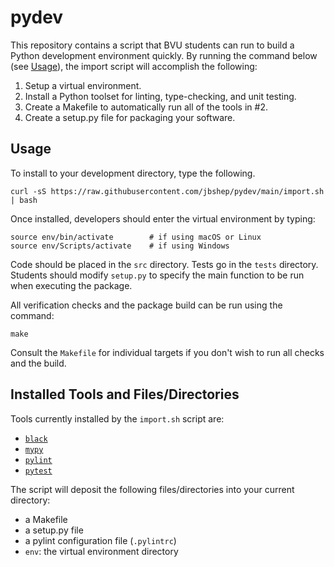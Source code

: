 # pydev

This repository contains a script that BVU students can run to build a Python development environment quickly.  By running the command below (see [Usage](#usage)), the import script will accomplish the following:

1. Setup a virtual environment.
2. Install a Python toolset for linting, type-checking, and unit testing.
3. Create a Makefile to automatically run all of the tools in #2.
4. Create a setup.py file for packaging your software.

## Usage

To install to your development directory, type the following.

```
curl -sS https://raw.githubusercontent.com/jbshep/pydev/main/import.sh | bash
```

Once installed, developers should enter the virtual environment by typing:

```
source env/bin/activate        # if using macOS or Linux
source env/Scripts/activate    # if using Windows
```

Code should be placed in the `src` directory.  Tests go in the `tests` directory.  Students should modify `setup.py` to specify the main function to be run when executing the package.

All verification checks and the package build can be run using the command:

```
make
```

Consult the `Makefile` for individual targets if you don't wish to run all checks and the build.

## Installed Tools and Files/Directories

Tools currently installed by the `import.sh` script are:

* [`black`](https://black.readthedocs.io/)
* [`mypy`](https://mypy-lang.org/)
* [`pylint`](https://pypi.org/project/pylint/)
* [`pytest`](https://pytest.org/)

The script will deposit the following files/directories into your current directory:

* a Makefile
* a setup.py file
* a pylint configuration file (`.pylintrc`)
* `env`: the virtual environment directory

